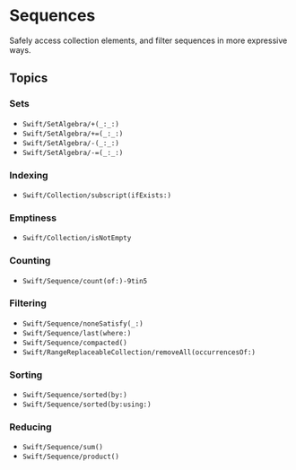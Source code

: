 # Sequences

Safely access collection elements, and filter sequences in more expressive ways.

## Topics

### Sets

 - ``Swift/SetAlgebra/+(_:_:)``
 - ``Swift/SetAlgebra/+=(_:_:)``
 - ``Swift/SetAlgebra/-(_:_:)``
 - ``Swift/SetAlgebra/-=(_:_:)``

### Indexing

 - ``Swift/Collection/subscript(ifExists:)``

### Emptiness

 - ``Swift/Collection/isNotEmpty``

### Counting

 - ``Swift/Sequence/count(of:)-9tin5``

### Filtering

 - ``Swift/Sequence/noneSatisfy(_:)``
 - ``Swift/Sequence/last(where:)``
 - ``Swift/Sequence/compacted()``
 - ``Swift/RangeReplaceableCollection/removeAll(occurrencesOf:)``

### Sorting

 - ``Swift/Sequence/sorted(by:)``
 - ``Swift/Sequence/sorted(by:using:)``

### Reducing

 - ``Swift/Sequence/sum()``
 - ``Swift/Sequence/product()``
